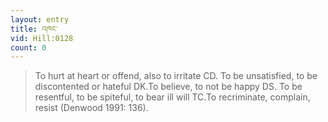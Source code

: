```yaml
---
layout: entry
title: འཁང་
vid: Hill:0128
count: 0
---
```

> To hurt at heart or offend, also to irritate CD\. To be unsatisfied, to be discontented or hateful DK\.To believe, to not be happy DS\. To be resentful, to be spiteful, to bear ill will TC\.To recriminate, complain, resist (Denwood 1991: 136)\.


